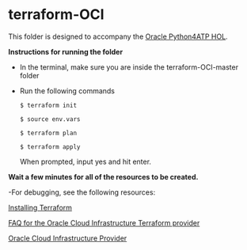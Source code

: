 # terraform-OCI

This folder is designed to accompany the [Oracle Python4ATP HOL](https://github.com/edercervantes/learning-library/tree/master/workshops/python4atp).

**Instructions for running the folder**

- In the terminal, make sure you are inside the terraform-OCI-master folder

- Run the following commands

    `$ terraform init`

    `$ source env.vars`
    
    `$ terraform plan`
    
    `$ terraform apply`

    When prompted, input yes and hit enter.

**Wait a few minutes for all of the resources to be created.**


-For debugging, see the following resources:

[Installing Terraform](https://learn.hashicorp.com/terraform/getting-started/install.html)

[FAQ for the Oracle Cloud Infrastructure Terraform provider](https://www.terraform.io/docs/providers/oci/guides/faq.html)

[Oracle Cloud Infrastructure Provider](https://www.terraform.io/docs/providers/oci/index.html)